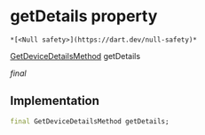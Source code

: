 


# getDetails property




    *[<Null safety>](https://dart.dev/null-safety)*


[GetDeviceDetailsMethod](../../providers_device_provider/GetDeviceDetailsMethod.md) getDetails
  
_final_






## Implementation

```dart
final GetDeviceDetailsMethod getDetails;


```







